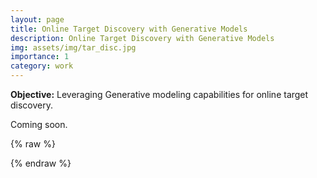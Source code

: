 ```yaml
---
layout: page
title: Online Target Discovery with Generative Models
description: Online Target Discovery with Generative Models
img: assets/img/tar_disc.jpg
importance: 1
category: work
---
```


**Objective:** Leveraging Generative modeling capabilities for online target discovery.

Coming soon.
    

{% raw %}


{% endraw %}
